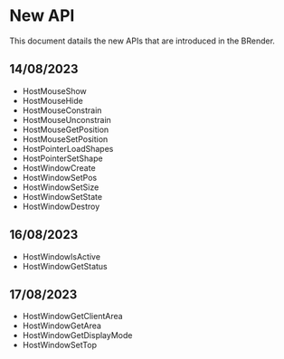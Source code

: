 # New API
This document datails the new APIs that are introduced in the BRender.

## 14/08/2023
- HostMouseShow
- HostMouseHide
- HostMouseConstrain
- HostMouseUnconstrain
- HostMouseGetPosition
- HostMouseSetPosition
- HostPointerLoadShapes
- HostPointerSetShape
- HostWindowCreate
- HostWindowSetPos
- HostWindowSetSize
- HostWindowSetState
- HostWindowDestroy
## 16/08/2023
- HostWindowIsActive
- HostWindowGetStatus
## 17/08/2023
- HostWindowGetClientArea
- HostWindowGetArea
- HostWindowGetDisplayMode
- HostWindowSetTop
